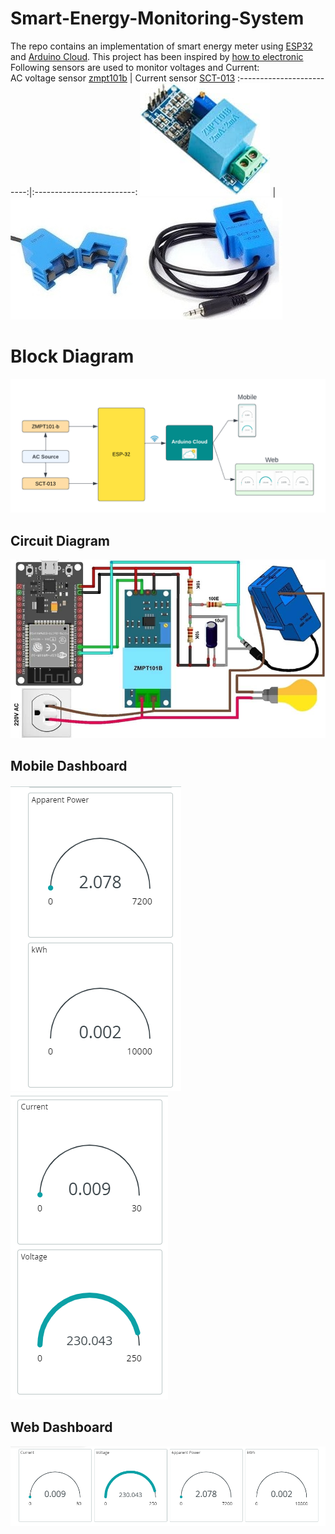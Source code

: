 # Smart-Energy-Monitoring-System
The repo contains an implementation of smart energy meter using [ESP32](https://roboeq.ir/files/id/4034/name/ESP32%20MODULE.pdf/) and [Arduino Cloud](https://cloud.arduino.cc/). This project has been inspired by [how to electronic](https://how2electronics.com/iot-based-electricity-energy-meter-using-esp32-blynk/)</br>
Following sensors are used to monitor voltages and Current:</br>
AC voltage sensor [zmpt101b](https://pdf1.alldatasheet.com/datasheet-pdf/view/1131993/ETC2/ZMPT101B.html)        |  Current sensor [SCT-013](https://bc-robotics.com/datasheets/yhdc.pdf)
:-------------------------:|:-------------------------:
![](images/ZMPT101B.jpg)  |  ![](images/SCT013.jpg)
# Block Diagram
![](images/BLock.png)
## Circuit Diagram
![](images/IOT.jpg)
## Mobile Dashboard
<p align="center">
  
![](images/m1.png)    ![](images/m2.png)
</p>

## Web Dashboard

![](images/w1.png) 
